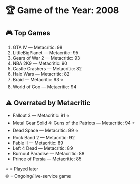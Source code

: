 # 🏆 Game of the Year: 2008

## 🎮 Top Games

1. GTA IV — Metacritic: 98  
2. LittleBigPlanet — Metacritic: 95  
3. Gears of War 2 — Metacritic: 93  
4. NBA 2K9 — Metacritic: 90  
5. Castle Crashers — Metacritic: 82  
6. Halo Wars — Metacritic: 82  
7. Braid — Metacritic: 93 ⭐  
8. World of Goo — Metacritic: 94  

## ⚠️ Overrated by Metacritic

- Fallout 3 — Metacritic: 91 ⭐  
- Metal Gear Solid 4: Guns of the Patriots — Metacritic: 94 ⭐  
- Dead Space — Metacritic: 89 ⭐  
- Rock Band 2 — Metacritic: 92  
- Fable II — Metacritic: 89  
- Left 4 Dead — Metacritic: 89  
- Burnout Paradise — Metacritic: 88  
- Prince of Persia — Metacritic: 85  

⭐ = Played later  
🌐 = Ongoing/live-service game